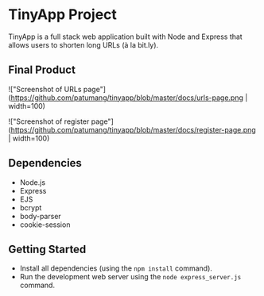 # TinyApp Project

TinyApp is a full stack web application built with Node and Express that allows users to shorten long URLs (à la bit.ly).

## Final Product

!["Screenshot of URLs page"](https://github.com/patumang/tinyapp/blob/master/docs/urls-page.png | width=100)

!["Screenshot of register page"](https://github.com/patumang/tinyapp/blob/master/docs/register-page.png | width=100)

## Dependencies

- Node.js
- Express
- EJS
- bcrypt
- body-parser
- cookie-session

## Getting Started

- Install all dependencies (using the `npm install` command).
- Run the development web server using the `node express_server.js` command.